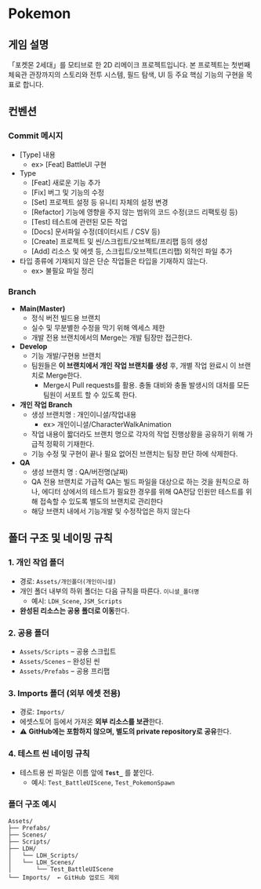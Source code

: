 # Pokemon
## 게임 설명
「포켓몬 2세대」를 모티브로 한 2D 리메이크 프로젝트입니다.
본 프로젝트는 첫번째 체육관 관장까지의 스토리와 전투 시스템, 필드 탐색, UI 등 주요 핵심 기능의 구현을 목표로 합니다.

## 컨벤션
### Commit 메시지

- [Type] 내용
    - ex> [Feat] BattleUI 구현
- Type
    - [Feat] 새로운 기능 추가
    - [Fix] 버그 및 기능의 수정
    - [Set] 프로젝트 설정 등 유니티 자체의 설정 변경
    - [Refactor] 기능에 영향을 주지 않는 범위의 코드 수정(코드 리팩토링 등)
    - [Test] 테스트에 관련된 모든 작업
    - [Docs] 문서파일 수정(데이터시트 / CSV 등)
    - [Create] 프로젝트 및 씬/스크립트/오브젝트/프리팹 등의 생성
    - [Add] 리소스 및 에셋 등, 스크립트/오브젝트(프리팹) 외적인 파일 추가
- 타입 종류에 기재되지 않은 단순 작업들은 타입을 기재하지 않는다.
    - ex> 불필요 파일 정리

### Branch

- **Main(Master)**
    - 정식 버전 빌드용 브랜치
    - 실수 및 무분별한 수정을 막기 위해 엑세스 제한
    - 개발 전용 브랜치에서의 Merge는 개발 팀장만 접근한다.
- **Develop**
    - 기능 개발/구현용 브랜치
    - 팀원들은 **이 브랜치에서 개인 작업 브랜치를 생성** 후, 개별 작업 완료시 이 브랜치로 Merge한다.
        - Merge시 Pull requests를 활용. 충돌 대비와 충돌 발생시의 대처를 모든 팀원이 서포트 할 수 있도록 한다.
- **개인 작업 Branch**
    - 생성 브랜치명 : 개인이니셜/작업내용
        - ex> 개인이니셜/CharacterWalkAnimation
    - 작업 내용이 짧더라도 브랜치 명으로 각자의 작업 진행상황을 공유하기 위해 가급적 정확히 기재한다.
    - 기능 수정 및 구현이 끝나 필요 없어진 브랜치는 팀장 판단 하에 삭제한다.
- **QA**
    - 생성 브랜치 명 : QA/버전명(날짜)
    - QA 전용 브랜치로 가급적 QA는 빌드 파일을 대상으로 하는 것을 원칙으로 하나, 에디터 상에서의 테스트가 필요한 경우를 위해 QA전담 인원만 테스트를 위해 접속할 수 있도록 별도의 브랜치로 관리한다
    - 해당 브랜치 내에서 기능개발 및 수정작업은 하지 않는다
 

## 폴더 구조 및 네이밍 규칙

### 1. 개인 작업 폴더
- 경로: `Assets/개인폴더(개인이니셜)`
- 개인 폴더 내부의 하위 폴더는 다음 규칙을 따른다.
  `이니셜_폴더명`  
  - 예시: `LDH_Scene`, `JSM_Scripts`
- **완성된 리소스는 공용 폴더로 이동**한다.

### 2. 공용 폴더
- `Assets/Scripts` – 공용 스크립트
- `Assets/Scenes` – 완성된 씬
- `Assets/Prefabs` – 공용 프리팹

### 3. Imports 폴더 (외부 에셋 전용)
- 경로: `Imports/`
- 에셋스토어 등에서 가져온 **외부 리소스를 보관**한다.
- :warning: **GitHub에는 포함하지 않으며, 별도의 private repository로 공유**한다.

### 4. 테스트 씬 네이밍 규칙
- 테스트용 씬 파일은 이름 앞에 **`Test_`** 를 붙인다.
  - 예시: `Test_BattleUIScene`, `Test_PokemonSpawn`

### 폴더 구조 예시
```
Assets/
├── Prefabs/
├── Scenes/
├── Scripts/
├── LDH/
│   └── LDH_Scripts/
│   └── LDH_Scenes/
│       └── Test_BattleUIScene
└── Imports/  ← GitHub 업로드 제외
```
